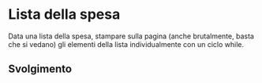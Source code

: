 Lista della spesa
===
Data una lista della spesa, stampare sulla pagina (anche brutalmente, basta che si vedano) gli elementi della lista individualmente con un ciclo while.
## Svolgimento
